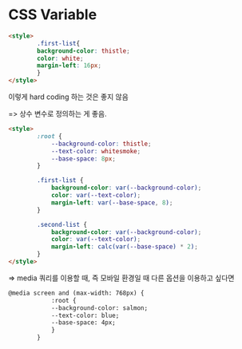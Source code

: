 #  CSS Variable 

```html
<style>
        .first-list{
        background-color: thistle;
        color: white;
        margin-left: 16px;
        }
</style>
```

이렇게 hard coding 하는 것은 좋지 않음

=> 상수 변수로 정의하는 게 좋음.

 

```html
<style>
        :root {
            --background-color: thistle;
            --text-color: whitesmoke;
            --base-space: 8px;
        }

        .first-list {
            background-color: var(--background-color);
            color: var(--text-color);
            margin-left: var(--base-space, 8);
        }

        .second-list {
            background-color: var(--background-color);
            color: var(--text-color);
            margin-left: calc(var(--base-space) * 2);
        }
</style>
```







=> media 쿼리를 이용할 때, 즉 모바일 환경일 때 다른 옵션을 이용하고 싶다면

```html
@media screen and (max-width: 768px) {
            :root {
            --background-color: salmon;
            --text-color: blue;
            --base-space: 4px;
            }   
        }
```

